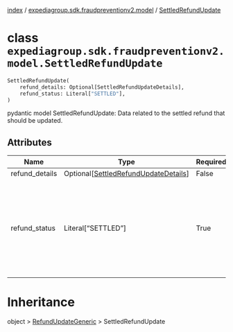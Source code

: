 [index](index.md) /
[expediagroup.sdk.fraudpreventionv2.model](expediagroup.sdk.fraudpreventionv2.model.md)
/ [SettledRefundUpdate](SettledRefundUpdate.md)

# class `expediagroup.sdk.fraudpreventionv2.model.SettledRefundUpdate`

```python
SettledRefundUpdate(
    refund_details: Optional[SettledRefundUpdateDetails],
    refund_status: Literal["SETTLED"],
)
```

pydantic model SettledRefundUpdate: Data related to the settled refund
that should be updated.

## Attributes

| Name           | Type                                                                    | Required | Description                                                                                                                        |
| -------------- | ----------------------------------------------------------------------- | -------- | ---------------------------------------------------------------------------------------------------------------------------------- |
| refund_details | Optional\[[SettledRefundUpdateDetails](SettledRefundUpdateDetails.md)\] | False    | …                                                                                                                                  |
| refund_status  | Literal\[“SETTLED”\]                                                    | True     | Identifies the refund status. Possible values are:<br/>-`ISSUED` - The refund was issued.<br/>-`SETTLED` - The refund was settled. |

# Inheritance

object > [RefundUpdateGeneric](RefundUpdateGeneric.md) >
SettledRefundUpdate
